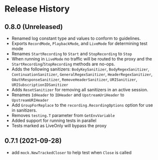 # Release History

## 0.8.0 (Unreleased)
* Renamed log constant type and values to conform to guidelines.
* Exports `RecordMode`, `PlaybackMode`, and `LiveMode` for determining test mode
* Renames `StartRecording` to `Start` and `StopRecording` to `Stop`
* When running in `LiveMode` no traffic will be routed to the proxy and the `StartRecording`/`StopRecording` methods are no-ops.
* Adds the following sanitizers: `BodyKeySanitizer`, `BodyRegexSanitizer`, `ContinuationSanitizer`, `GeneralRegexSanitizer`, `HeaderRegexSanitizer`, `OAuthResponseSanitizer`, `RemoveHeaderSanitizer`, `URISanitizer`, `URISubscriptionIDSanitizer`
* Adds `ResetSanitizer` for removing all sanitizers in an active session.
* Renames `IdHeader` to `IDHeader` and `UpstreamUriHeader` to `UpstreamURIHeader`
* Add `GroupForReplace` to the `recording.RecordingOptions` option for use in sanitizers.
* Removes `testing.T` parameter from `GetEnvVariable`
* Added support for running tests in parallel
* Tests marked as LiveOnly will bypass the proxy

## 0.7.1 (2021-09-28)
* add `mock.NewTrackedCloser` to help test when `Close` is called
